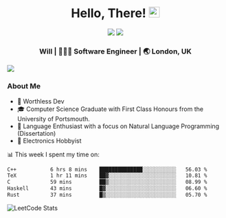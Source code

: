 <div align="center">
  <h1> Hello, There! <img src="https://media.giphy.com/media/hvRJCLFzcasrR4ia7z/giphy.gif" width="25px"></h1>
</div>

<p align="center">
    <a href="https://linkedin.com/in/willgreen98" alt="LinkedIn">
	    <img src="https://img.shields.io/badge/-LinkedIn-0e76a8?style=flat-square&logo=Linkedin&logoColor=white"/></a>
    <a href="https://twitter.com/Will_Green98" alt="Tweeter">
        <img src="https://img.shields.io/badge/-Twitter-00acee?style=flat-square&logo=Twitter&logoColor=white"/></a>
</p>

<div align="center">
	<h3> Will | 👨🏻‍💻 Software Engineer | 🌏 London, UK </h3>
</div>

![](https://visitor-badge.glitch.me/badge?page_id=willgreen98.visitor-badge)

### About Me

- 🥰 Worthless Dev
- 🎓 Computer Science Graduate with First Class Honours from the University of Portsmouth.
- 📖 Language Enthusiast with a focus on Natural Language Programming (Dissertation)
- 🤖 Electronics Hobbyist

📊 This week I spent my time on:
<!--START_SECTION:waka-->

```txt
C++           6 hrs 8 mins    ██████████████░░░░░░░░░░░   56.03 %
TeX           1 hr 11 mins    ██▓░░░░░░░░░░░░░░░░░░░░░░   10.81 %
C             59 mins         ██▒░░░░░░░░░░░░░░░░░░░░░░   08.99 %
Haskell       43 mins         █▓░░░░░░░░░░░░░░░░░░░░░░░   06.60 %
Rust          37 mins         █▒░░░░░░░░░░░░░░░░░░░░░░░   05.70 %
```

<!--END_SECTION:waka-->

![LeetCode Stats](https://leetcard.jacoblin.cool/WillGreen98?theme=unicorn&font=JetBrains%20Mono&ext=activity)
